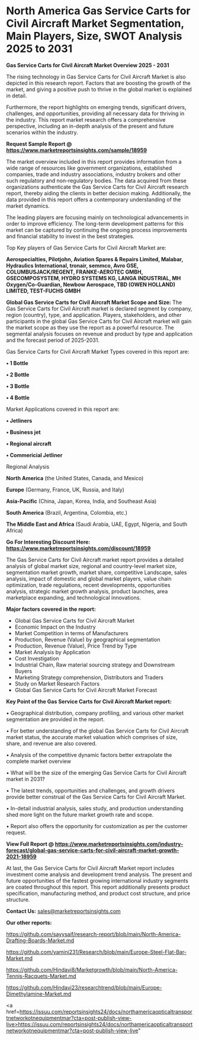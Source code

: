 # North America Gas Service Carts for Civil Aircraft Market Segmentation, Main Players, Size, SWOT Analysis 2025 to 2031

<Strong> Gas Service Carts for Civil Aircraft Market Overview 2025 - 2031</strong>

The rising technology in Gas Service Carts for Civil Aircraft Market is also depicted in this research report. Factors that are boosting the growth of the market, and giving a positive push to thrive in the global market is explained in detail.

Furthermore, the report highlights on emerging trends, significant drivers, challenges, and opportunities, providing all necessary data for thriving in the industry. This report market research offers a comprehensive perspective, including an in-depth analysis of the present and future scenarios within the industry.

<strong>Request Sample Report @ <a href=https://www.marketreportsinsights.com/sample/18959>https://www.marketreportsinsights.com/sample/18959</a></strong>

The market overview included in this report provides information from a wide range of resources like government organizations, established companies, trade and industry associations, industry brokers and other such regulatory and non-regulatory bodies. The data acquired from these organizations authenticate the Gas Service Carts for Civil Aircraft research report, thereby aiding the clients in better decision making. Additionally, the data provided in this report offers a contemporary understanding of the market dynamics.

The leading players are focusing mainly on technological advancements in order to improve efficiency. The long-term development patterns for this market can be captured by continuing the ongoing process improvements and financial stability to invest in the best strategies.

Top Key players of Gas Service Carts for Civil Aircraft Market are:

<strong>Aerospecialties, Pilotjohn, Aviation Spares & Repairs Limited, Malabar, Hydraulics International, tronair, semmco, Avro GSE, COLUMBUSJACK/REGENT, FRANKE-AEROTEC GMBH, GSECOMPOSYSTEM, HYDRO SYSTEMS KG, LANGA INDUSTRIAL, MH Oxygen/Co-Guardian, Newbow Aerospace, TBD (OWEN HOLLAND) LIMITED, TEST-FUCHS GMBH</strong>

<strong><b>Global Gas Service Carts for Civil Aircraft Market Scope and Size:</b></strong>
The Gas Service Carts for Civil Aircraft market is declared segment by company, region (country), type, and application. Players, stakeholders, and other participants in the global Gas Service Carts for Civil Aircraft market will gain the market scope as they use the report as a powerful resource. The segmental analysis focuses on revenue and product by type and application and the forecast period of 2025-2031.

Gas Service Carts for Civil Aircraft Market Types covered in this report are:

<strong>• 1 Bottle

• 2 Bottle

• 3 Bottle

• 4 Bottle</strong>

Market Applications covered in this report are:

<strong>• Jetliners

• Business jet

• Regional aircraft

• Commericial Jetliner</strong> 

Regional Analysis

<strong>North America</strong> (the United States, Canada, and Mexico)

<strong>Europe</strong> (Germany, France, UK, Russia, and Italy)

<strong>Asia-Pacific</strong> (China, Japan, Korea, India, and Southeast Asia)

<strong>South America</strong> (Brazil, Argentina, Colombia, etc.)

<strong>The Middle East and Africa</strong> (Saudi Arabia, UAE, Egypt, Nigeria, and South Africa)

<strong>Go For Interesting Discount Here: <a href=https://www.marketreportsinsights.com/discount/18959>https://www.marketreportsinsights.com/discount/18959</a></strong>

The Gas Service Carts for Civil Aircraft market report provides a detailed analysis of global market size, regional and country-level market size, segmentation market growth, market share, competitive Landscape, sales analysis, impact of domestic and global market players, value chain optimization, trade regulations, recent developments, opportunities analysis, strategic market growth analysis, product launches, area marketplace expanding, and technological innovations.

<strong><b>Major factors covered in the report:</b></strong>
<ul>
  <li>Global Gas Service Carts for Civil Aircraft Market </li>
  <li>Economic Impact on the Industry</li>
  <li>Market Competition in terms of Manufacturers</li>
  <li>Production, Revenue (Value) by geographical segmentation</li>
  <li>Production, Revenue (Value), Price Trend by Type</li>
  <li>Market Analysis by Application</li>
  <li>Cost Investigation</li>
  <li>Industrial Chain, Raw material sourcing strategy and Downstream Buyers</li>
  <li>Marketing Strategy comprehension, Distributors and Traders</li>
  <li>Study on Market Research Factors</li>
  <li>Global Gas Service Carts for Civil Aircraft Market Forecast</li>
</ul>

<strong><b>Key Point of the Gas Service Carts for Civil Aircraft Market report:</b></strong>

• Geographical distribution, company profiling, and various other market segmentation are provided in the report.

• For better understanding of the global Gas Service Carts for Civil Aircraft market status, the accurate market valuation which comprises of size, share, and revenue are also covered.

• Analysis of the competitive dynamic factors better extrapolate the complete market overview

• What will be the size of the emerging Gas Service Carts for Civil Aircraft market in 2031?

• The latest trends, opportunities and challenges, and growth drivers provide better construal of the Gas Service Carts for Civil Aircraft Market.

• In-detail industrial analysis, sales study, and production understanding shed more light on the future market growth rate and scope.

• Report also offers the opportunity for customization as per the customer request.

<strong><b>View Full Report @ <a href=https://www.marketreportsinsights.com/industry-forecast/global-gas-service-carts-for-civil-aircraft-market-growth-2021-18959>https://www.marketreportsinsights.com/industry-forecast/global-gas-service-carts-for-civil-aircraft-market-growth-2021-18959</a></b></strong>


At last, the Gas Service Carts for Civil Aircraft Market report includes investment come analysis and development trend analysis. The present and future opportunities of the fastest growing international industry segments are coated throughout this report. This report additionally presents product specification, manufacturing method, and product cost structure, and price structure.

<strong>Contact Us:</strong>
sales@marketreportsinsights.com

<strong>Our other reports:</strong>

<a href=https://github.com/sayysaif/research-report/blob/main/North-America-Drafting-Boards-Market.md>https://github.com/sayysaif/research-report/blob/main/North-America-Drafting-Boards-Market.md</a>

<a href=https://github.com/yamini231/Research/blob/main/Europe-Steel-Flat-Bar-Market.md>https://github.com/yamini231/Research/blob/main/Europe-Steel-Flat-Bar-Market.md</a>

<a href=https://github.com/Hindavi8/Marketgrowth/blob/main/North-America-Tennis-Racquets-Market.md>https://github.com/Hindavi8/Marketgrowth/blob/main/North-America-Tennis-Racquets-Market.md</a>

<a href=https://github.com/Hindavi23/researchtrend/blob/main/Europe-Dimethylamine-Market.md>https://github.com/Hindavi23/researchtrend/blob/main/Europe-Dimethylamine-Market.md</a>

<a href=https://issuu.com/reportsinsights24/docs/northamericaopticaltransportnetworkotnequipmentmar?cta=post-publish-view-live>https://issuu.com/reportsinsights24/docs/northamericaopticaltransportnetworkotnequipmentmar?cta=post-publish-view-live</a>"
